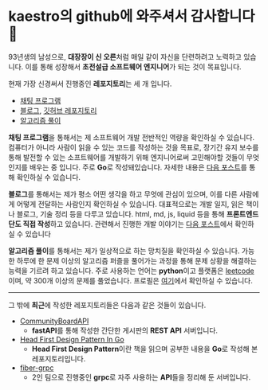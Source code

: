 # kaestro의 github에 와주셔서 감사합니다👋

93년생의 남성으로, **대장장이 신 오른**처럼 매일 같이 자신을 단련하려고 노력하고 있습니다. 이를 통해 성장해서 **초전설급 소프트웨어 엔지니어**가 되는 것이 목표입니다.

현재 가장 신경써서 진행중인 **레포지토리**는 세 개 입니다.

- [채팅 프로그램](https://github.com/kaestro/ChatApplication)
- [블로그](https://kaestro.github.io), [깃허브 레포지토리](https://github.com/kaestro/kaestro.github.io/)
- [알고리즘 풀이](https://github.com/kaestro/algorithms_v3)

**채팅 프로그램**을 통해서는 제 소프트웨어 개발 전반적인 역량을 확인하실 수 있습니다. 컴퓨터가 아니라 사람이 읽을 수 있는 코드를 작성하는 것을 목표로, 장기간 유지 보수를 통해 발전할 수 있는 소프트웨어를 개발하기 위해 엔지니어로써 고민해야할 것들이 무엇인지를 배우는 중 입니다. 주로 **Go**로 작성돼있습니다. 자세한 내용은 [다음 포스트](https://kaestro.github.io/%EA%B0%9C%EB%B0%9C%EC%9D%BC%EC%A7%80/2024/04/12/Chat-Application-Readme.html)를 통해 확인하실 수 있습니다.

**블로그**를 통해서는 제가 평소 어떤 생각을 하고 무엇에 관심이 있으며, 이를 다른 사람에게 어떻게 전달하는 사람인지 확인하실 수 있습니다. 대표적으로는 개발 일지, 읽은 책이나 블로그, 기술 정리 등을 다루고 있습니다. html, md, js, liquid 등을 통해 **프론트엔드단도 직접 작성**하고 있습니다. 관련해서 진행한 개발 이야기는 [다음 포스트](https://kaestro.github.io/%EA%B0%9C%EB%B0%9C%EC%9D%BC%EC%A7%80/2024/03/30/Blog-%EA%B8%B0%EB%8A%A5-%EA%B0%9C%EB%B0%9C.html)에서 확인하실 수 있습니다

**알고리즘 풀이**를 통해서는 제가 일상적으로 하는 망치질을 확인하실 수 있습니다. 가능한 하루에 한 문제 이상의 알고리즘 퍼즐을 풀어가는 과정을 통해 문제 상황을 해결하는 능력을 기르려 하고 있습니다. 주로 사용하는 언어는 **python**이고 플랫폼은 [leetcode](https://www.leetcode.com)이며, 약 300개 이상의 문제를 풀었습니다. 프로필은 [여기](https://leetcode.com/didme07/)에서 확인하실 수 있습니다.

---

그 밖에 **최근**에 작성한 레포지토리들은 다음과 같은 것들이 있습니다.

* [CommunityBoardAPI](https://github.com/kaestro/CommunityBoardAPI)
  * **fastAPI**를 통해 작성한 간단한 게시판의 **REST API** 서버입니다.
* [Head First Design Pattern In Go](https://github.com/kaestro/head-first-design-pattern-in-go)
  * **Head First Design Pattern**이란 책을 읽으며 공부한 내용을 **Go**로 작성해 본 레포지토리입니다.
* [fiber-grpc](https://github.com/tldr-development/fiber-grpc)
  * 2인 팀으로 진행중인 **grpc**로 자주 사용하는 **API**들을 정리해 둔 서버입니다.

<!--
**kaestro/kaestro** is a ✨ _special_ ✨ repository because its `README.md` (this file) appears on your GitHub profile.

<!-- 🔭 I’m currently working on ...
- 💬 Ask me about ...
- 😄 Pronouns: ...
- ⚡ Fun fact: ...
- 👯 I’m looking to collaborate on:
- 🤔 I’m looking for help with:
- 🌱 I’m currently learning:
- 📫 How to reach me:
-->
